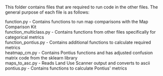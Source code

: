 This folder contains files that are required to run code in the other files. The general purpose of each file is as follows:

function.py - Contains functions to run map comparisons with the Map Comparison Kit \
function_multiclass.py - Contains functions from other files specifically for categorical metrics \
function_pontius.py - Contains additional functions to calculate required metrics \
heatmap_cm.py - Contains Pontius functions and has adjusted confusion matrix code from the sklearn library \
maps_to_asc.py - Reads Land Use Scanner output and converts to ascii \
pontius.py - Contains functions to calculate Pontius' metrics
